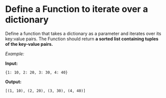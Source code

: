 # Define a Function to iterate over a dictionary

Define a function that takes a dictionary as a parameter and iterates over its key:value pairs. The Function should return **a sorted list containing tuples of the key-value pairs.**

_Example:_

**Input:**

`{1: 10, 2: 20, 3: 30, 4: 40}`

**Output:**

`[(1, 10), (2, 20), (3, 30), (4, 40)]`


